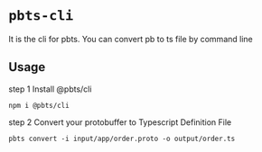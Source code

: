 # `pbts-cli`

It is the cli for pbts. You can convert pb to ts file by command line

## Usage

step 1 Install @pbts/cli

```shell
npm i @pbts/cli
```

step 2 Convert your protobuffer to Typescript Definition File

```shell
pbts convert -i input/app/order.proto -o output/order.ts
```
